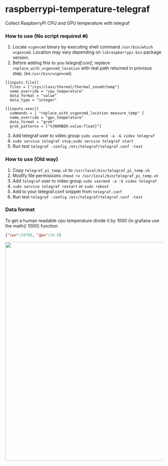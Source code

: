 # raspberrypi-temperature-telegraf
Collect RaspberryPi CPU and GPU temperature with telegraf

### How to use (No script required :fire:)
1. Locate `vcgencmd` binary by executing shell command `/usr/bin/which vcgencmd`. Location may vary depending on `libraspberrypi-bin` package version.
2. Before adding this to you _telegraf.conf_, replace `replace_with_vcgencmd_location` with real path returned in previous step. (ex.`/usr/bin/vcgencmd`).
```shell
[[inputs.file]] 
  files = ["/sys/class/thermal/thermal_zone0/temp"]
  name_override = "cpu_temperature"
  data_format = "value"
  data_type = "integer"
  
[[inputs.exec]]
  commands = [ "replace_with_vcgencmd_location measure_temp" ]
  name_override = "gpu_temperature"
  data_format = "grok"
  grok_patterns = ["%{NUMBER:value:float}"]

```
3. Add telegraf user to video group ```sudo usermod -a -G video telegraf```
4. ```sudo service telegraf stop;sudo service telegraf start```
5. Run test ```telegraf -config /etc/telegraf/telegraf.conf -test```

### How to use (Old way)
1. Copy ```telegraf_pi_temp.sh``` to ```/usr/local/bin/telegraf_pi_temp.sh```
2. Modify file permissions ```chmod +x /usr/local/bin/telegraf_pi_temp.sh```
3. Add ```telegraf``` user to video group ```sudo usermod -a -G video telegraf```
4. ```sudo service telegraf restart``` or ```sudo reboot```
5. Add to your telegraf.conf snippet from ```telegraf.conf```
6. Run test ```telegraf -config /etc/telegraf/telegraf.conf -test```

### Data format
To get a human readable *cpu* temperature divide it by 1000 (in grafana use the math(/ 1000) function
```json
{"cpu":54768, "gpu":54.8}
```
<img src="http://i.imgur.com/tnenohv.png" width="700">
